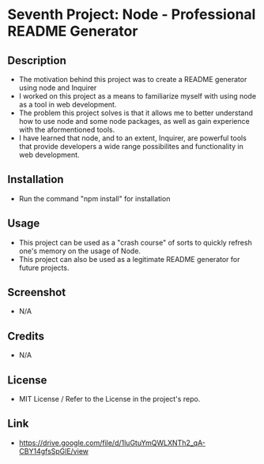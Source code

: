 # Seventh Project: Node - Professional README Generator

## Description

- The motivation behind this project was to create a README generator using node and Inquirer
- I worked on this project as a means to familiarize myself with using node as a tool in web development.
- The problem this project solves is that it allows me to better understand how to use node and some node packages, as well as gain experience with the aformentioned tools.
- I have learned that node, and to an extent, Inquirer, are powerful tools that provide developers a wide range possibilites and functionality in web development.

## Installation 
- Run the command "npm install" for installation

## Usage
- This project can be used as a "crash course" of sorts to quickly refresh one's memory on the usage of Node.
- This project can also be used as a legitimate README generator for future projects.

## Screenshot
- N/A

## Credits
- N/A

## License
- MIT License / Refer to the License in the project's repo.

## Link
- https://drive.google.com/file/d/1luGtuYmQWLXNTh2_qA-CBY14gfsSpGlE/view